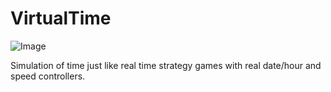 # VirtualTime
![Image](https://i.imgur.com/mhHkdUd.jpg)

 Simulation of time just like real time strategy games with real date/hour and speed controllers.
 
 
